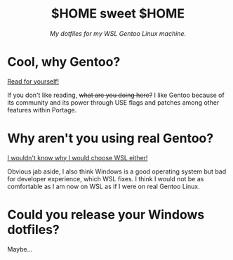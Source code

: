 <div align="center">
    <h1>$HOME sweet $HOME</h1>
    <h6>My dotfiles for my WSL Gentoo Linux machine.</h6>
</div>

# Cool, why Gentoo?
[Read for yourself!](https://wiki.gentoo.org/wiki/Benefits_of_Gentoo)

If you don't like reading, ~~what are you doing here?~~ I like Gentoo
because of its community and its power through USE flags and patches
among other features within Portage.

# Why aren't you using real Gentoo?
[I wouldn't know why I would choose WSL either!](https://youtu.be/MShbP3OpASA?t=2996)

Obvious jab aside, I also think Windows is a good operating system
but bad for developer experience, which WSL fixes. I think I would
not be as comfortable as I am now on WSL as if I were on real Gentoo
Linux.

# Could you release your Windows dotfiles?
Maybe...